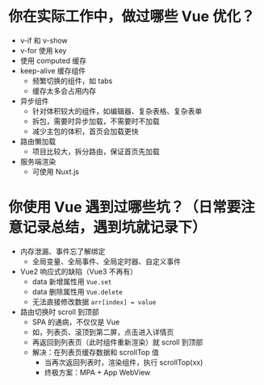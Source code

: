 # 你在实际工作中，做过哪些 Vue 优化？

- v-if 和 v-show
- v-for 使用 key
- 使用 computed 缓存
- keep-alive 缓存组件
  - 频繁切换的组件，如 tabs
  - 缓存太多会占用内存
- 异步组件
  - 针对体积较大的组件，如编辑器、复杂表格、复杂表单
  - 拆包，需要时异步加载，不需要时不加载
  - 减少主包的体积，首页会加载更快
- 路由懒加载
  - 项目比较大，拆分路由，保证首页先加载
- 服务端渲染
  - 可使用 Nuxt.js

# 你使用 Vue 遇到过哪些坑？（日常要注意记录总结，遇到坑就记录下）

- 内存泄漏、事件忘了解绑定
  - 全局变量、全局事件、全局定时器、自定义事件
- Vue2 响应式的缺陷（Vue3 不再有）
  - data 新增属性用 `Vue.set`
  - data 删除属性用 `Vue.delete`
  - 无法直接修改数据 `arr[index] = value`
- 路由切换时 scroll 到顶部
  - SPA 的通病，不仅仅是 Vue
  - 如，列表页、滚顶到第二屏，点击进入详情页
  - 再返回到列表页（此时组件重新渲染）就 scroll 到顶部
  - 解决：在列表页缓存数据和 scrollTop 值
    - 当再次返回列表时，渲染组件，执行 scrollTop(xx)
    - 终极方案：MPA + App WebView
